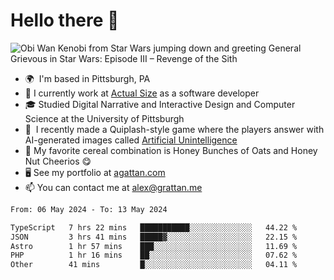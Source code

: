 <!--
**GameDog9988/GameDog9988** is a ✨ _special_ ✨ repository because its `README.md` (this file) appears on your GitHub profile.

Here are some ideas to get you started:

- 🔭 I’m currently working on ...
- 🌱 I’m currently learning ...
- 👯 I’m looking to collaborate on ...
- 🤔 I’m looking for help with ...
- 💬 Ask me about ...
- 📫 How to reach me: ...
- 😄 Pronouns: ...
- ⚡ Fun fact: ...
-->



Hello there 👋
==================================

![Obi Wan Kenobi from Star Wars jumping down and greeting General Grievous in Star Wars: Episode III – Revenge of the Sith](https://github.com/agrattan0820/agrattan0820/assets/51346343/689e56eb-29be-46a5-a079-28ea727b5f7e)


- 🌍  I'm based in Pittsburgh, PA
- 🔭  I currently work at [Actual Size](https://actualsize.com/) as a software developer
- 🎓  Studied Digital Narrative and Interactive Design and Computer Science at the University of Pittsburgh
- 👾  I recently made a Quiplash-style game where the players answer with AI-generated images called [Artificial Unintelligence](https://github.com/agrattan0820/artificial-unintelligence)
- 🥣  My favorite cereal combination is Honey Bunches of Oats and Honey Nut Cheerios 😋
- 🖥️  See my portfolio at [agattan.com](http://agrattan.com/)
- 📫  You can contact me at [alex@grattan.me](mailto:alex@grattan.me)

<!--START_SECTION:waka-->

```txt
From: 06 May 2024 - To: 13 May 2024

TypeScript   7 hrs 22 mins   ███████████░░░░░░░░░░░░░░   44.22 %
JSON         3 hrs 41 mins   █████▓░░░░░░░░░░░░░░░░░░░   22.15 %
Astro        1 hr 57 mins    ███░░░░░░░░░░░░░░░░░░░░░░   11.69 %
PHP          1 hr 16 mins    ██░░░░░░░░░░░░░░░░░░░░░░░   07.62 %
Other        41 mins         █░░░░░░░░░░░░░░░░░░░░░░░░   04.11 %
```

<!--END_SECTION:waka-->
